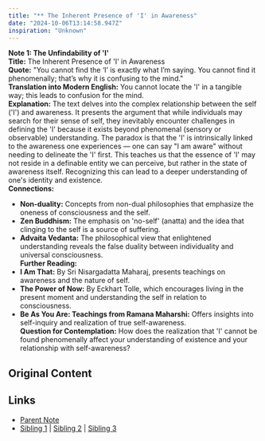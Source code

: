 ```yaml
---
title: "** The Inherent Presence of 'I' in Awareness"
date: "2024-10-06T13:14:58.947Z"
inspiration: "Unknown"
---
```


  
**Note 1: The Unfindability of 'I'**  
**Title:** The Inherent Presence of 'I' in Awareness  
**Quote:** "You cannot find the ‘I’ is exactly what I’m saying. You cannot find it phenomenally; that’s why it is confusing to the mind."  
**Translation into Modern English:** You cannot locate the 'I' in a tangible way; this leads to confusion for the mind.  
**Explanation:** The text delves into the complex relationship between the self ('I') and awareness. It presents the argument that while individuals may search for their sense of self, they inevitably encounter challenges in defining the 'I' because it exists beyond phenomenal (sensory or observable) understanding. The paradox is that the 'I' is intrinsically linked to the awareness one experiences — one can say "I am aware" without needing to delineate the 'I' first. This teaches us that the essence of 'I' may not reside in a definable entity we can perceive, but rather in the state of awareness itself. Recognizing this can lead to a deeper understanding of one's identity and existence.  
**Connections:**  
- **Non-duality:** Concepts from non-dual philosophies that emphasize the oneness of consciousness and the self.  
- **Zen Buddhism:** The emphasis on 'no-self' (anatta) and the idea that clinging to the self is a source of suffering.  
- **Advaita Vedanta:** The philosophical view that enlightened understanding reveals the false duality between individuality and universal consciousness.  
**Further Reading:**  
- **I Am That:** By Sri Nisargadatta Maharaj, presents teachings on awareness and the nature of self.  
- **The Power of Now:** By Eckhart Tolle, which encourages living in the present moment and understanding the self in relation to consciousness.  
- **Be As You Are: Teachings from Ramana Maharshi:** Offers insights into self-inquiry and realization of true self-awareness.  
**Question for Contemplation:** How does the realization that 'I' cannot be found phenomenally affect your understanding of existence and your relationship with self-awareness?  


## Original Content



## Links

- [Parent Note](/parent-note.md)
- [Sibling 1](/zettel1.md) | [Sibling 2](/zettel2.md) | [Sibling 3](/zettel3.md)
